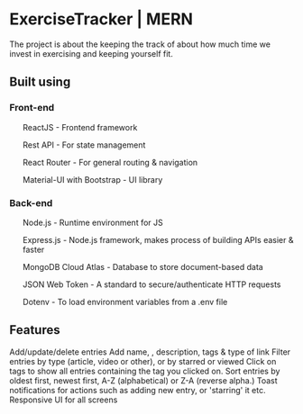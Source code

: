 <h1> ExerciseTracker | MERN </h1>

The project is about the keeping the track of about how much time we invest in exercising and keeping yourself fit.



<h2> Built using </h2>
<h3> Front-end </h3>
<ul> ReactJS - Frontend framework </ul>
<ul> Rest API - For state management </ul>
 <ul> React Router - For general routing & navigation </ul>
  <ul> Material-UI with Bootstrap - UI library </ul> 


<h3>Back-end </h3>
<ul>Node.js - Runtime environment for JS </ul>
<ul>Express.js - Node.js framework, makes process of building APIs easier & faster </ul>
<ul>MongoDB Cloud Atlas - Database to store document-based data </ul>
<ul>JSON Web Token - A standard to secure/authenticate HTTP requests </ul>
<ul>Dotenv - To load environment variables from a .env file </ul>


<h2> Features </h2>
Add/update/delete entries
Add name, , description, tags & type of link
Filter entries by type (article, video or other), or by starred or viewed
Click on tags to show all entries containing the tag you clicked on.
Sort entries by oldest first, newest first, A-Z (alphabetical) or Z-A (reverse alpha.)
Toast notifications for actions such as adding new entry, or 'starring' it etc.
Responsive UI for all screens
